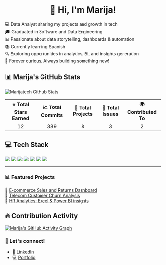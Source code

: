 <!-- 
SEO META: 
marijatech | E-commerce Sales Dashboard | Power BI Project | SQL Analysis | Data Analyst Portfolio | Darta Analayst | GitHub Projects 
-->
<h1 align="center">👋 Hi, I'm Marija!</h1>

💻 Data Analyst sharing my projects and growth in tech   
🎓 Graduated in Software and Data Engineering  
📊 Passionate about data storytelling, dashboards & automation  
📚 Currently learning Spanish   
🔍 Exploring opportunities in analytics, BI, and insights generation  
🧠 Forever curious. Always building something new!


## 📊 Marija's GitHub Stats

![Marijatech GitHub Stats](https://github-readme-stats.vercel.app/api?username=marijatech&show_icons=true&theme=dark&hide_rank=false)

<table>
  <tr>
    <th>⭐ Total Stars Earned</th>
    <th>📈 Total Commits</th>
    <th>📂 Total Projects</th>
    <th>🐛 Total Issues</th>
    <th>🌍 Contributed To</th>
  </tr>
  <tr>
    <td align="center">12</td>
    <td align="center">389</td>
    <td align="center">8</td>
    <td align="center">3</td>
    <td align="center">2</td>
  </tr>
</table>

## 💻 Tech Stack

[![](https://img.shields.io/badge/SQL-%2300f.svg?style=for-the-badge&logo=sql&logoColor=white)]()
[![](https://img.shields.io/badge/Power%20BI-F2C811?style=for-the-badge&logo=powerbi&logoColor=black)]()
[![](https://img.shields.io/badge/Python-3670A0?style=for-the-badge&logo=python&logoColor=ffdd54)]()
[![](https://img.shields.io/badge/Excel-217346?style=for-the-badge&logo=microsoft-excel&logoColor=white)]()
[![](https://img.shields.io/badge/Tableau-E97627?style=for-the-badge&logo=tableau&logoColor=white)]()
[![](https://img.shields.io/badge/Pandas-150458?style=for-the-badge&logo=pandas&logoColor=white)]()
[![](https://img.shields.io/badge/GitHub-100000?style=for-the-badge&logo=github&logoColor=white)]()


---

### 📊 Featured Projects

📌 [E-commerce Sales and Returns Dashboard](https://github.com/marijatech/E-commerce-Sales-and-Returns-Dashboard)  
📌 [Telecom Customer Churn Analysis](https://github.com/marijatech/Telecom-Churn-Analysis)  
📌 [HR Analytics: Excel & Power BI insights](https://github.com/marijatech)

## 🔥 Contribution Activity

[![Marija's GitHub Activity Graph](https://github-readme-activity-graph.vercel.app/graph?username=marijatech&theme=react-dark&area=true&hide_border=true)](https://github.com/ashutosh00710/github-readme-activity-graph)

### 💌 Let's connect!

- 🔗 [LinkedIn](https://www.linkedin.com/in/djuricmarija/)
- 💻 [Portfolio](https://marijatech.github.io/Portfolio/)


